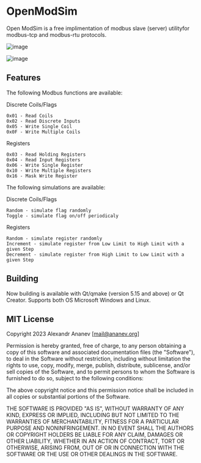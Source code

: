 # OpenModSim
Open ModSim is a free implimentation of modbus slave (server) utilityfor modbus-tcp and modbus-rtu protocols.

![image](https://user-images.githubusercontent.com/13627951/217724115-6281e1dc-9f62-4b83-a945-156ee190b8c6.png)

![image](https://user-images.githubusercontent.com/13627951/217725531-81d2994c-d40c-474b-90bc-6f40695a6daa.png)


## Features

The following Modbus functions are available:

Discrete Coils/Flags

    0x01 - Read Coils
    0x02 - Read Discrete Inputs
    0x05 - Write Single Coil
    0x0F - Write Multiple Coils

Registers

    0x03 - Read Holding Registers
    0x04 - Read Input Registers
    0x06 - Write Single Register
    0x10 - Write Multiple Registers
    0x16 - Mask Write Register
    
The following simulations are available:

Discrete Coils/Flags

    Random - simulate flag randomly
    Toggle - simulate flag on/off periodicaly
    
Registers

    Random - simulate register randomly
    Increment - simulate register from Low Limit to High Limit with a given Step
    Decrement - simulate register from High Limit to Low Limit with a given Step

## Building
  Now building is available with Qt/qmake (version 5.15 and above) or Qt Creator. Supports both OS Microsoft Windows and Linux.
  
## MIT License
Copyright 2023 Alexandr Ananev [mail@ananev.org]

Permission is hereby granted, free of charge, to any person obtaining a copy of this software and associated documentation files (the "Software"), to deal in the Software without restriction, including without limitation the rights to use, copy, modify, merge, publish, distribute, sublicense, and/or sell copies of the Software, and to permit persons to whom the Software is furnished to do so, subject to the following conditions:

The above copyright notice and this permission notice shall be included in all copies or substantial portions of the Software.

THE SOFTWARE IS PROVIDED "AS IS", WITHOUT WARRANTY OF ANY KIND, EXPRESS OR IMPLIED, INCLUDING BUT NOT LIMITED TO THE WARRANTIES OF MERCHANTABILITY, FITNESS FOR A PARTICULAR PURPOSE AND NONINFRINGEMENT. IN NO EVENT SHALL THE AUTHORS OR COPYRIGHT HOLDERS BE LIABLE FOR ANY CLAIM, DAMAGES OR OTHER LIABILITY, WHETHER IN AN ACTION OF CONTRACT, TORT OR OTHERWISE, ARISING FROM, OUT OF OR IN CONNECTION WITH THE SOFTWARE OR THE USE OR OTHER DEALINGS IN THE SOFTWARE.
